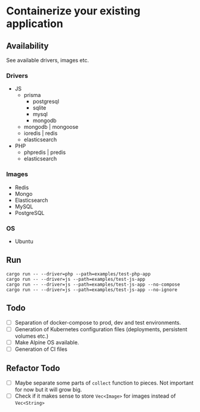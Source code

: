 # Containerize your existing application

## Availability

See available drivers, images etc.

### Drivers

- JS
  - prisma
    - postgresql
    - sqlite
    - mysql
    - mongodb
  - mongodb | mongoose
  - ioredis | redis
  - elasticsearch
- PHP
  - phpredis | predis
  - elasticsearch

### Images

- Redis
- Mongo
- Elasticsearch
- MySQL
- PostgreSQL

### OS

- Ubuntu

## Run

```
cargo run -- --driver=php --path=examples/test-php-app
cargo run -- --driver=js --path=examples/test-js-app
cargo run -- --driver=js --path=examples/test-js-app --no-compose
cargo run -- --driver=js --path=examples/test-js-app --no-ignore
```

## Todo

- [ ] Separation of docker-compose to prod, dev and test environments.
- [ ] Generation of Kubernetes configuration files (deployments, persistent
      volumes etc.)
- [ ] Make Alpine OS available.
- [ ] Generation of CI files

## Refactor Todo

- [ ] Maybe separate some parts of `collect` function to pieces. Not important for
      now but it will grow big.
- [ ] Check if it makes sense to store `Vec<Image>` for images instead of
      `Vec<String>`
